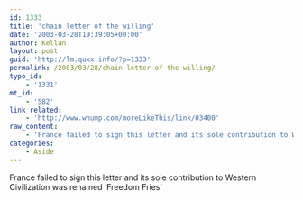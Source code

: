 ```yaml
---
id: 1333
title: 'chain letter of the willing'
date: '2003-03-28T19:39:05+00:00'
author: Kellan
layout: post
guid: 'http://lm.quxx.info/?p=1333'
permalink: /2003/03/28/chain-letter-of-the-willing/
typo_id:
    - '1331'
mt_id:
    - '582'
link_related:
    - 'http://www.whump.com/moreLikeThis/link/03400'
raw_content:
    - 'France failed to sign this letter and its sole contribution to Western Civilization was renamed \''Freedom Fries\'''
categories:
    - Aside
---
```


France failed to sign this letter and its sole contribution to Western Civilization was renamed ‘Freedom Fries’